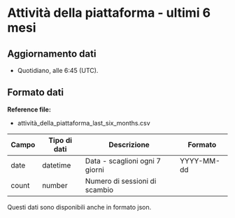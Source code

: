 
# Attività della piattaforma - ultimi 6 mesi

## Aggiornamento dati

- Quotidiano, alle 6:45 (UTC).

## Formato dati

**Reference file:**

- attività_della_piattaforma_last_six_months.csv<br>

| Campo | Tipo di dati | Descrizione                    | Formato    |
| ----- | ------------ | ------------------------------ | ---------- |
| date  | datetime     | Data - scaglioni ogni 7 giorni | YYYY-MM-dd |
| count | number       | Numero di sessioni di scambio  |            |

Questi dati sono disponibili anche in formato json.
